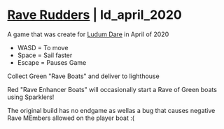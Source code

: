 # [Rave Rudders](https://ldjam.com/events/ludum-dare/46/rave-rudders) | ld_april_2020
A game that was create for [Ludum Dare](https://ldjam.com/) in April of 2020

- WASD = To move
- Space = Sail faster
- Escape = Pauses Game


Collect Green "Rave Boats" and deliver to lighthouse

Red "Rave Enhancer Boats" will occasionally start a Rave of Green boats using Sparklers!

The original build has no endgame as wellas a bug that causes negative Rave MEmbers allowed on the player boat :(
